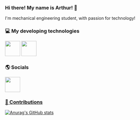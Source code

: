 ### Hi there! My name is Arthur! 👋
I'm mechanical engineering student, with passion for technology!

### 💻 My developing technologies
<div style="display: inline">
<img width="50" weight="50" src="https://cdn.jsdelivr.net/gh/devicons/devicon@latest/icons/microsoftsqlserver/microsoftsqlserver-original-wordmark.svg" />
<img width="50" weight="50" src="https://cdn.jsdelivr.net/gh/devicons/devicon@latest/icons/csharp/csharp-original.svg" />
</div>

### 🌎 Socials
<a href="https://www.linkedin.com/in/arthur-loriato-calmon-de-figueiredo-a252091b8/">
<img width="50" weight="50" src="https://cdn.jsdelivr.net/gh/devicons/devicon@latest/icons/linkedin/linkedin-original.svg" />

### 🎲 Contributions
[![Anurag's GitHub stats](https://github-readme-stats.vercel.app/api?username=ArthurL13&show_icons=true)](https://github.com/anuraghazra/github-readme-stats&show_icons=true)
